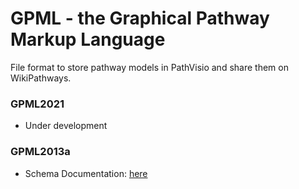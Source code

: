 # GPML - the Graphical Pathway Markup Language

File format to store pathway models in PathVisio and share them on WikiPathways.

### GPML2021
* Under development

### GPML2013a
* Schema Documentation: [here](https://pathvisio.github.io/documentation/GPML2013a-doc.html)
